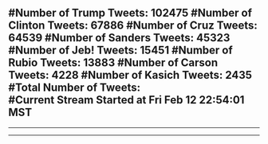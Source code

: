 #Number of Trump Tweets: 102475
#Number of Clinton Tweets: 67886
#Number of Cruz Tweets: 64539
#Number of Sanders Tweets: 45323
#Number of Jeb! Tweets: 15451
#Number of Rubio Tweets: 13883
#Number of Carson Tweets: 4228
#Number of Kasich Tweets: 2435
#Total Number of Tweets:  
#Current Stream Started at Fri Feb 12 22:54:01 MST
---
---
---

